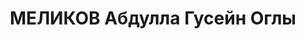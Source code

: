 ---
title: МЕЛИКОВ Абдулла Гусейн Оглы
description: '1902 г.р., азербайджанец, член ВКП(б) с 1920, батальонный комиссар,
  ид военкома 77 горно-артиллерийского полка ЗакВО.

  Арестован 13.05.1937.

  ВКВС - 13.10.1937, ВМН. Расстрелян 13.10.1937, Баку'
---